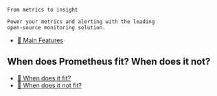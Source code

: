 
    From metrics to insight

    Power your metrics and alerting with the leading
    open-source monitoring solution. 

* [🔗 Main Features](https://prometheus.io/docs/introduction/overview/#features)

## When does Prometheus fit? When does it not?

* [🔗 When does it fit?](https://prometheus.io/docs/introduction/overview/#when-does-it-fit)
* [🔗 When does it not fit?](https://prometheus.io/docs/introduction/overview/#when-does-it-not-fit)
